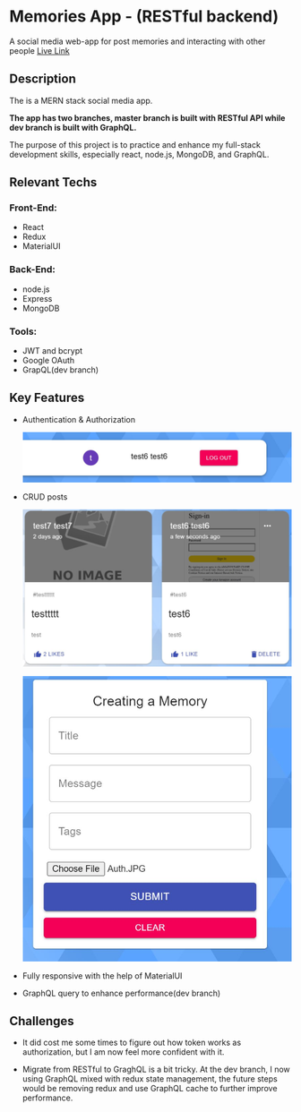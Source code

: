 # Memories App - (RESTful backend)

A social media web-app for post memories and interacting with other people [Live Link](https://jeffdeng-memories-app.netlify.app/)

## Description

The is a MERN stack social media app.

**The app has two branches, master branch is built with RESTful API while dev branch is built with GraphQL.**

The purpose of this project is to practice and enhance my full-stack development skills, especially react, node.js, MongoDB, and GraphQL.

## Relevant Techs

### Front-End:

- React
- Redux
- MaterialUI

### Back-End:

- node.js
- Express
- MongoDB

### Tools:

- JWT and bcrypt
- Google OAuth
- GrapQL(dev branch)

## Key Features

- Authentication & Authorization

  ![Auth](img/autentication.JPG)

- CRUD posts

  ![CRUD](img/authorization.JPG)

  ![CRUD](img/create_edit.JPG)

- Fully responsive with the help of MaterialUI

- GraphQL query to enhance performance(dev branch)

## Challenges

- It did cost me some times to figure out how token works as authorization, but I am now feel more confident with it.

- Migrate from RESTful to GraghQL is a bit tricky. At the dev branch, I now using GraphQL mixed with redux state management, the future steps would be removing redux and use GraphQL cache to further improve performance.
